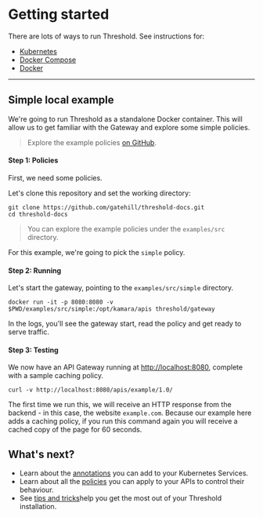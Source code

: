 Getting started
===============

There are lots of ways to run Threshold. See instructions for:

* [Kubernetes](kubernetes/tutorial.md)
* [Docker Compose](docker/docker-compose.md)
* [Docker](docker/docker.md)

---

## Simple local example

We're going to run Threshold as a standalone Docker container. This will allow us to get familiar with the Gateway and explore some simple policies.

> Explore the example policies [on GitHub](https://github.com/gatehill/threshold-docs/tree/master/examples/src).

#### Step 1: Policies

First, we need some policies.

Let's clone this repository and set the working directory:

    git clone https://github.com/gatehill/threshold-docs.git
    cd threshold-docs

> You can explore the example policies under the `examples/src` directory.

For this example, we're going to pick the `simple` policy.

#### Step 2: Running

Let's start the gateway, pointing to the `examples/src/simple` directory.

    docker run -it -p 8080:8080 -v $PWD/examples/src/simple:/opt/kamara/apis threshold/gateway

In the logs, you'll see the gateway start, read the policy and get ready to serve traffic.

#### Step 3: Testing

We now have an API Gateway running at [http://localhost:8080](http://localhost:8080), complete with a sample caching policy. 

    curl -v http://localhost:8080/apis/example/1.0/

The first time we run this, we will receive an HTTP response from the backend - in this case, the website `example.com`. Because our example here adds a caching policy, if you run this command again you will receive a cached copy of the page for 60 seconds.

## What's next?

* Learn about the [annotations](./configuration.md) you can add to your Kubernetes Services.
* Learn about all the [policies](../policies.md) you can apply to your APIs to control their behaviour.
* See [tips and tricks](../tips.md)help you get the most out of your Threshold installation.
